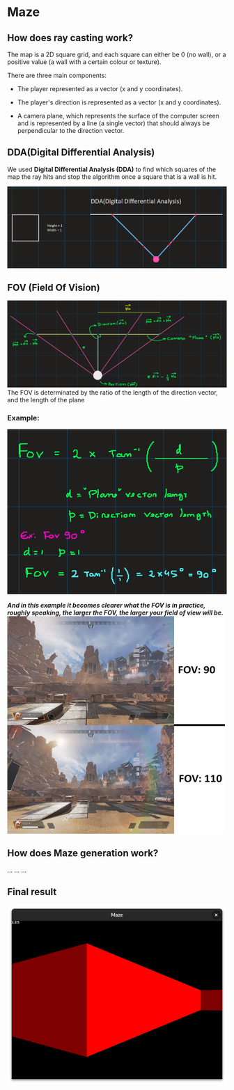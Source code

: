 # Maze


## How does ray casting work?
The map is a 2D square grid, and each square can either be 0 (no wall), or a positive value (a wall with a certain colour or texture).

There are three main components:

- The player represented as a vector (x and y coordinates).

- The player's direction is represented as a vector (x and y coordinates).

- A camera plane, which represents the surface of the computer screen and is represented by a line (a single vector) that should always be perpendicular to the direction vector.


## DDA(Digital Differential Analysis)

We used **Digital Differential Analysis (DDA)** to find which squares of the map the ray hits and stop the algorithm once a square that is a wall is hit.

![Code](images/DDA.png)


## FOV (Field Of Vision)
![Code](images/vec.png)
The FOV is determinated by the ratio of the length of the direction vector, and the length of the plane
### Example: 
![Code](images/fov_e.png)

***And in this example it becomes clearer what the FOV is in practice, roughly speaking, the larger the FOV, the larger your field of view will be.***
<img src="images/fov.webp" alt="Código" width="500" height="500" style="display: inline-block;">





## How does Maze generation work?
...
...
...



## Final result
![Code](images/maze_visual.png)
